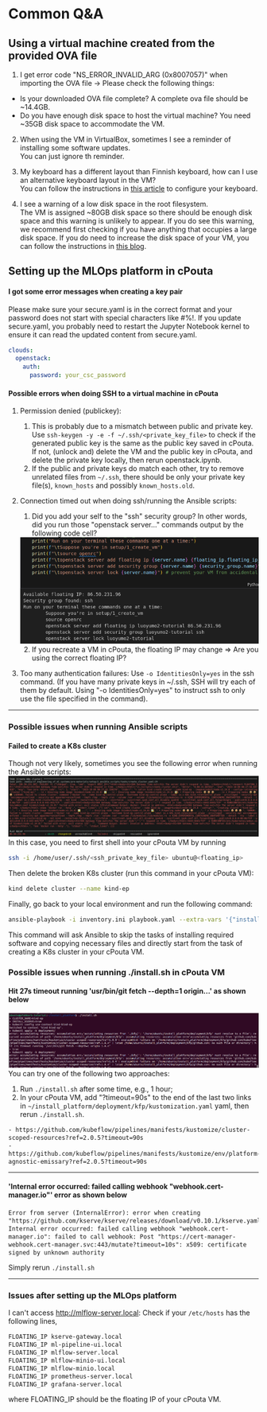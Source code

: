 # Common Q&A

## Using a virtual machine created from the provided OVA file
1. I get error code "NS_ERROR_INVALID_ARG (0x8007057)" when importing the OVA file -> Please check the following things: 
- Is your downloaded OVA file complete? A complete ova file should be ~14.4GB.
- Do you have enough disk space to host the virtual machine? You need ~35GB disk space to accommodate the VM. 

2. When using the VM in VirtualBox, sometimes I see a reminder of installing some software updates. <br />
You can just ignore th reminder. 

3. My keyboard has a different layout than Finnish keyboard, how can I use an alternative keyboard layout in the VM? <br />
You can follow the instructions in [this article](https://help.ubuntu.com/stable/ubuntu-help/keyboard-layouts.html.en) to configure your keyboard. 

4. I see a warning of a low disk space in the root filesystem. <br />
The VM is assigned ~80GB disk space so there should be enough disk space and this warning is unlikely to appear. If you do see this warning, we recommend first checking if you have anything that occupies a large disk space. If you do need to increase the disk space of your VM, you can follow the instructions in [this blog](https://blog.surges.eu/virtualbox-how-to-solve-the-issue-with-low-disk-space/).

## Setting up the MLOps platform in cPouta
#### I got some error messages when creating a key pair
Please make sure your secure.yaml is in the correct format and your password does not start with special characters like #%!. If you update secure.yaml, you probably need to restart the Jupyter Notebook kernel to ensure it can read the updated content from secure.yaml. 
```yaml
clouds:
  openstack:
    auth:
      password: your_csc_password
```
#### Possible errors when doing SSH to a virtual machine in cPouta
1. Permission denied (publickey): 
    1. This is probably due to a mismatch between public and private key. Use `ssh-keygen -y -e -f ~/.ssh/<private_key_file>` to check if the generated public key is the same as the public key saved in cPouta. If not, (unlock and) delete the VM and the public key in cPouta, and delete the private key locally, then rerun openstack.ipynb. 
    1. If the public and private keys do match each other, try to remove unrelated files from `~/.ssh`, there should be only your private key file(s), `known_hosts` and possibly `known_hosts.old`. 
2. Connection timed out when doing ssh/running the Ansible scripts: 
    1. Did you add your self to the "ssh" security group? In other words, did you run those "openstack server..." commands output by the following code cell?
    <img src="./images/output-openstack-commands.png" />
    
    2. If you recreate a VM in cPouta, the floating IP may change => Are you using the correct floating IP?
3. Too many authentication failures: Use `-o IdentitiesOnly=yes` in the ssh command. (If you have many private keys in ~/.ssh, SSH will try each of them by default. Using "-o IdentitiesOnly=yes" to instruct ssh to only use the file specified in the command). 
---
### Possible issues when running Ansible scripts
#### Failed to create a K8s cluster
Though not very likely, sometimes you see the following error when running the Ansible scripts:
<img src="./images/failed-ansible-task.png" />
In this case, you need to first shell into your cPouta VM by running
```bash
ssh -i /home/user/.ssh/<ssh_private_key_file> ubuntu@<floating_ip>
```
Then delete the broken K8s cluster (run this command in your cPouta VM):
```bash
kind delete cluster --name kind-ep
```
Finally, go back to your local environment and run the following command:
```bash
ansible-playbook -i inventory.ini playbook.yaml --extra-vars '{"install_tools":false,"copy_files":false}'
```
This command will ask Ansible to skip the tasks of installing required software and copying necessary files and directly start from the task of creating a K8s cluster in your cPouta VM. 

### Possible issues when running ./install.sh in cPouta VM
#### Hit 27s timeout running 'usr/bin/git fetch --depth=1 origin...' as shown below
<img src="./images/kustomization-timeout.png"/>
You can try one of the following two approaches: 

1. Run `./install.sh` after some time, e.g., 1 hour; 
1. In your cPouta VM, add "?timeout=90s" to the end of the last two links in `~/install_platform/deployment/kfp/kustomization.yaml` yaml, then rerun `./install.sh`.
```text
- https://github.com/kubeflow/pipelines/manifests/kustomize/cluster-scoped-resources?ref=2.0.5?timeout=90s
- https://github.com/kubeflow/pipelines/manifests/kustomize/env/platform-agnostic-emissary?ref=2.0.5?timeout=90s
``` 
---

#### 'Internal error occurred: failed calling webhook "webhook.cert-manager.io"' error as shown below
```text
Error from server (InternalError): error when creating "https://github.com/kserve/kserve/releases/download/v0.10.1/kserve.yaml": Internal error occurred: failed calling webhook "webhook.cert-manager.io": failed to call webhook: Post "https://cert-manager-webhook.cert-manager.svc:443/mutate?timeout=10s": x509: certificate signed by unknown authority
```
Simply rerun `./install.sh`

---

### Issues after setting up the MLOps platform
I can't access http://mlflow-server.local: Check if your `/etc/hosts`
has the following lines,
```
FLOATING_IP kserve-gateway.local
FLOATING_IP ml-pipeline-ui.local
FLOATING_IP mlflow-server.local
FLOATING_IP mlflow-minio-ui.local
FLOATING_IP mlflow-minio.local
FLOATING_IP prometheus-server.local
FLOATING_IP grafana-server.local
```
where FLOATING_IP should be the floating IP of your cPouta VM. 



